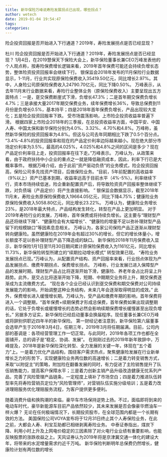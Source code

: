 ```yaml
---
title: 新华保险万峰说寿险发展拐点已出现，哪些拐点？
author: wetech
date: 2019-01-04 19:54:47
tags: 
categories: 
---
```

险企投资回报是否开始进入下行通道？2019年，寿险发展拐点是否已经显现？
<!-- more -->
杜川
险企投资回报是否开始进入下行通道？2019年，寿险发展拐点是否已经显现？
1月4日，在2019慧保天下保险大会上，新华保险董事长兼CEO万峰发表他的个人观点称，按寿险保费增长逻辑来看，2019年首年保费可能还会持续负增长态势，整体险资投资回报率会继续下行。
银保监会2018年发布的11月保险行业数据显示，1-11月，行业共实现原保险保费收入35419.50亿元，同比增长2.97%。其中，人身险公司原保险保费收入24790.70亿元，同比下降0.50%。
万峰表示，从去年11月末行业数据来看，寿险行业整体业务（原保险保费收入）主要呈现出五方面特点：一是，趸交保费断崖式下滑，负增长47.3%；二是首年期交保费负增长4.7%；三是承接大量2017年期交保费业务，续年保费增长36%，导致总保费到11月份是负增长0.5%，基本持平；四是2018年首年保费负增长，产品出现较大变化；五是险企投资回报率下跌。
受市场震荡影响，上市险企投资收益率普遍下滑。
根据四家上市险企2018年的三季报，在总投资收益率方面，中国平安、中国人寿、中国太保和新华保险分别为4.0%、3.32%、4.70%和4.8%。万峰称，虽然新华保险的投资回报率为4.8%。但这与公司去年同期相比下跌了0.5个百分点。
“3.4%-4.8%的投资回报率和现在的产品定价利率边际越来越小。现在绝大部分市场定价利率为3.5%，最高的4.025%，4.025%和4.8%之间的区间是多少？现在产品定价利率往上走，投资回报率在往下走。”万峰表示。
万峰认为，从政策来看，由于政府扶持中小企业的重点之一就是降低融资成本，因此，利率下行已是大概率事件。
根据万峰介绍，由于此前“资产驱动负债”的业务模式，险企投资回报高，保险公司多先找资产项目，后做保险业务。“目前，5年前配置的高收益率（9%以上）资产已基本到期，收益率远高于目前水平（4%-5%）。利率继续下行，资本市场持续低迷，险企重新配置资产后，将导致险资资产回报率整体继续下跌，对负债端（产品定价）将产生直接影响。 ”
银保监会数据显示，截至2018年11月末，寿险业务原保险保费收入19664.05亿元，同比下降4.75%；健康险业务原保险保费收入5058.80亿元，同比增长23.22%。
万峰认为，健康险业务增长23%，是2018年最大特点，产品结构发生转化，转型在产品上更加明显。
对于2019年寿险行业的发展，万峰称，首年保费或将持续负增长。这主要与“理财型产品还将继续下降”、“健康险会有大幅增长”、“健康险的增量不足以弥补理财型产品留下的规模缺口”等因素息息相关。
万峰认为，各家公司保险产品正逐渐从理财型转向健康险。虽然健康险在2019年会有超过30%的增长，但它的增长体量小，增长额度不足以弥补理财型产品下降造成的缺口。
新华保险2018年11月保费收入显示，新华保险1月1日至11月30日期间累计原保险保费收入为1161亿元，同比增长11.73%，新华保险转型所建立的“续期拉动增长模式” 转型效果已现。
“寿险业务发展拐点已现。”万峰认为，从配置资产结构、资产回报率来看，行业拐点体现为产品发展拐点、缴费年期拐点、保费增长拐点。
万峰称，行业发展已进入保障型产品的发展时期。理财型产品占比将逐渐开始下滑，健康险、养老年金占比将呈上升趋势。此外，趸交占比将逐渐开始下降，短期、中期期交业务将上升，期交保费逐渐成为主流缴费方式。
“现在各个企业已经认识到趸交保费和期交保费对公司持续发展能力的影响，开始调整这种业务结构，未来几年会逐渐取得明显的成效。”
此外，保费增长进入缓慢增长期。万峰认为，受产品和缴费年期的影响，首年保费将进入一个调整期，“首年保费+续期保费才形成总保费，首年保费如果出现调整期的话，它处于负增长或缓慢增长的态势必然会影响续期保费增长缓慢甚至出现负增长。”
另据多方证实，新华保险已经启动董事会换届程序。现任董事长兼CEO万峰或将辞别供职近四年半的新华保险。
第一财经记者注意到，新华保险第六届董事会选举产生于2016年3月4日，任期三年，2019年3月将任期届满。目前，公司内部的基调是：各项经营管理工作一切正常。与此同时，2019年各项工作也都在全面铺开，总的调子是“稳定、协调、发展”。
在刚刚过去的2019年新年致辞中，万峰提及，2018年是新华保险深化转型、全力发展的关键一年，体现在“五个着力”上。一是着力优化产品结构，围绕客户需求热点，聚焦健康险发展在行业新单增长乏力的形势下，实现健康险业务两位数的高速增长；二是着力转变销售方式，釆取“以附促主”的策略，附加险在翻番发展的同时，有力促进了主险销售提升了队伍销售能力，提高客户保障水平；三是着力创新主销产品升级改造健康无忧系列产品，完善了风险管理产品链条，一定程度上填补了市场空白；四是着力推进队伍转型率先将寿险营销员定位为“风险管理师”，对营销队伍实施分级培训；五是着力改进理赔服务优化理赔服务流程，为客户提供更多便利。
 
 
 
随着消费升级和换购潮的来临，豪华车市场保持逆势上扬。不过，面临即将到来的电动车时代，豪华新能源车目前产品依然较少，其未来发展是否会像豪华燃油车一样火爆？
无论在任何极端情况下，长期投资股市，在全球范围内都是一个长期有效的方法。
美国保险公司VOYA宣布将于12月31日终止其个人寿保险业务，在此之前，大都会人寿、利宝互助都已相继剥离寿险业务。
中泰证券指出，煤炭下降、利用小时上升及上网电价稳定的三因素除了对火电行业业绩有重要影响，也能反映股票的涨跌收益之上。天风证券认为2019年将是京津冀交通一体化的建设大年，将带来的水泥增量需求约近千万吨。
新华保险判断明年总保费仍然增长，健康险计划有两位数的增长
